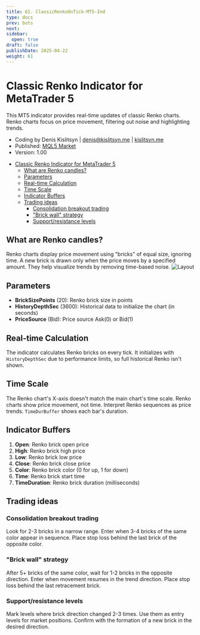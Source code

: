 ```yaml
---
title: 61. ClassicRenkoOnTick-MT5-Ind
type: docs
prev: bots
next: 
sidebar:
  open: true
draft: false
publishDate: 2025-04-22
weight: 61
---
```


# Classic Renko Indicator for MetaTrader 5

This MT5 indicator provides real-time updates of classic Renko charts. Renko charts focus on price movement, filtering out noise and highlighting trends.

* Coding by Denis Kislitsyn | denis@kislitsyn.me | [kislitsyn.me](https://kislitsyn.me/personal/algo)
* Published: [MQL5 Market](https://www.mql5.com/ru/market/product/137132)
* Version: 1.00


<!-- @import "[TOC]" {cmd="toc" depthFrom=1 depthTo=6 orderedList=false} -->

<!-- code_chunk_output -->

- [Classic Renko Indicator for MetaTrader 5](#classic-renko-indicator-for-metatrader-5)
  - [What are Renko candles?](#what-are-renko-candles)
  - [Parameters](#parameters)
  - [Real-time Calculation](#real-time-calculation)
  - [Time Scale](#time-scale)
  - [Indicator Buffers](#indicator-buffers)
  - [Trading ideas](#trading-ideas)
    - [Consolidation breakout trading](#consolidation-breakout-trading)
    - ["Brick wall" strategy](#brick-wall-strategy)
    - [Support/resistance levels](#supportresistance-levels)

<!-- /code_chunk_output -->




## What are Renko candles?

Renko charts display price movement using "bricks" of equal size, ignoring time. A new brick is drawn only when the price moves by a specified amount. They help visualize trends by removing time-based noise.
![Layout](UM001.%20Layout.gif)

## Parameters

- **BrickSizePoints** (20): Renko brick size in points
- **HistoryDepthSec** (3600): Historical data to initialize the chart (in seconds)
- **PriceSource** (Bid): Price source Ask(0) or Bid(1)

## Real-time Calculation

The indicator calculates Renko bricks on every tick. It initializes with `HistoryDepthSec` due to performance limits, so full historical Renko isn't shown.

## Time Scale

The Renko chart's X-axis doesn't match the main chart's time scale. Renko charts show price movement, not time. Interpret Renko sequences as price trends. `TimeDurBuffer` shows each bar's duration.

## Indicator Buffers

   1. **Open**: Renko brick open price
   2. **High**: Renko brick high price
   3. **Low**: Renko brick low price
   4. **Close**: Renko brick close price
   5. **Color**: Renko brick color (0 for up, 1 for down)
   6. **Time**: Renko brick start time
   7. **TimeDuration**: Renko brick duration (milliseconds)

## Trading ideas

### Consolidation breakout trading

Look for 2-3 bricks in a narrow range. Enter when 3-4 bricks of the same color appear in sequence. Place stop loss behind the last brick of the opposite color.

### "Brick wall" strategy

After 5+ bricks of the same color, wait for 1-2 bricks in the opposite direction. Enter when movement resumes in the trend direction. Place stop loss behind the last retracement brick.

### Support/resistance levels

Mark levels where brick direction changed 2-3 times. Use them as entry levels for market positions. Confirm with the formation of a new brick in the desired direction.
